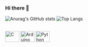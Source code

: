 ### Hi there 👋
![Anurag's GitHub stats](https://github-readme-stats.vercel.app/api?username=LuisfgnCS&show_icons=true&theme=radical)
![Top Langs](https://github-readme-stats.vercel.app/api/top-langs/?username=LuisfgnCS&theme=radical&layout=compact)
<div style="display: inline_block"><br>
  <img align="center" alt="C" height="35" width="45" src="https://cdn.jsdelivr.net/gh/devicons/devicon@latest/icons/c/c-plain.svg">
  <img align="center" alt="Arduino" height="35" width="45" src="https://cdn.jsdelivr.net/gh/devicons/devicon@latest/icons/arduino/arduino-original.svg">
  <img align="center" alt="Python" height="35" width="45" src="https://cdn.jsdelivr.net/gh/devicons/devicon/icons/python/python-original.svg">
</div>
<!--
**LuisfgnCS/LuisfgnCS** is a ✨ _special_ ✨ repository because its `README.md` (this file) appears on your GitHub profile.

<picture>
  <source
    media="(prefers-color-scheme: dark)"
    srcset="https://raw.githubusercontent.com/LuisfgnCS/LuisfgnCS/output/github-contribution-grid-snake-dark.svg"
  />
  <source
    media="(prefers-color-scheme: light)"
    srcset="https://raw.githubusercontent.com/LuisfgnCS/LuisfgnCS/output/github-contribution-grid-snake.svg"
  />
  <img
    alt="github contribution grid snake animation"
    src="https://raw.githubusercontent.com/LuisfgnCS/LuisfgnCS/output/github-contribution-grid-snake.svg"
  />
</picture>
 
</div>

  
Here are some ideas to get you started:

- 🔭 I’m currently working on ...
- 🌱 I’m currently learning ...
- 👯 I’m looking to collaborate on ...
- 🤔 I’m looking for help with ...
- 💬 Ask me about ...
- 📫 How to reach me: ...
- 😄 Pronouns: ...
- ⚡ Fun fact: ...
-->
